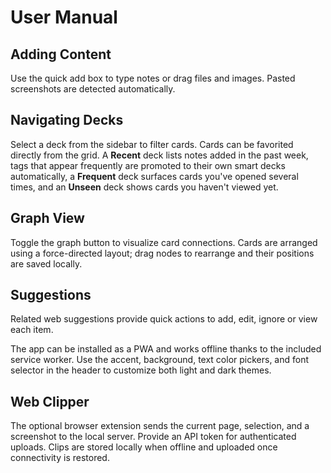 # User Manual

## Adding Content
Use the quick add box to type notes or drag files and images. Pasted screenshots are detected automatically.

## Navigating Decks
Select a deck from the sidebar to filter cards. Cards can be favorited directly from the grid. A **Recent** deck lists notes added in the past week, tags that appear frequently are promoted to their own smart decks automatically, a **Frequent** deck surfaces cards you've opened several times, and an **Unseen** deck shows cards you haven't viewed yet.

## Graph View
Toggle the graph button to visualize card connections. Cards are arranged using a force-directed layout; drag nodes to rearrange and their positions are saved locally.

## Suggestions
Related web suggestions provide quick actions to add, edit, ignore or view each item.

The app can be installed as a PWA and works offline thanks to the included service worker. Use the accent, background, text color pickers, and font selector in the header to customize both light and dark themes.

## Web Clipper
The optional browser extension sends the current page, selection, and a screenshot to the local server. Provide an API token for authenticated uploads. Clips are stored locally when offline and uploaded once connectivity is restored.
